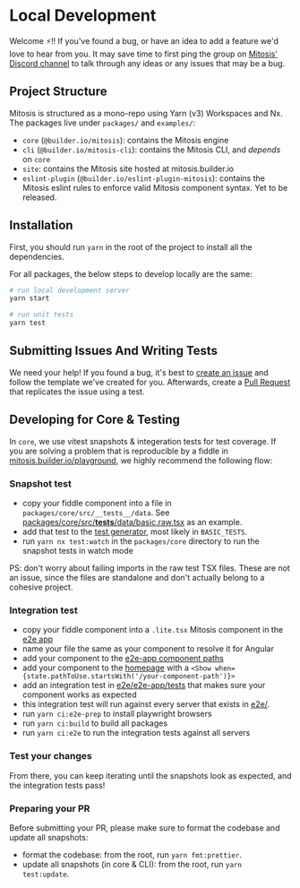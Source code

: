 # Local Development

Welcome ⚡️!! If you've found a bug, or have an idea to add a feature we'd love to hear from you. It may save time to first ping the group on [Mitosis' Discord channel](https://discord.gg/yxjk5vn6pn) to talk through any ideas or any issues that may be a bug.

## Project Structure

Mitosis is structured as a mono-repo using Yarn (v3) Workspaces and Nx. The packages
live under `packages/` and `examples/`:

- `core` (`@builder.io/mitosis`): contains the Mitosis engine
- `cli` (`@builder.io/mitosis-cli`): contains the Mitosis CLI, and _depends_ on `core`
- `site`: contains the Mitosis site hosted at mitosis.builder.io
- `eslint-plugin` (`@builder.io/eslint-plugin-mitosis`): contains the Mitosis eslint rules to enforce valid Mitosis component syntax. Yet to be released.

## Installation

First, you should run `yarn` in the root of the project to install all the dependencies.

For all packages, the below steps to develop locally are the same:

```bash
# run local development server
yarn start

# run unit tests
yarn test
```

## Submitting Issues And Writing Tests

We need your help! If you found a bug, it's best to [create an issue](https://github.com/BuilderIO/mitosis/issues/new/choose) and follow the template we've created for you. Afterwards, create a [Pull Request](https://docs.github.com/en/pull-requests/collaborating-with-pull-requests/proposing-changes-to-your-work-with-pull-requests/creating-a-pull-request) that replicates the issue using a test.

## Developing for Core & Testing

In `core`, we use vitest snapshots & integeration tests for test coverage. If you are solving a problem that is reproducible by a fiddle in [mitosis.builder.io/playground](/playground), we highly recommend the following flow:

### Snapshot test

- copy your fiddle component into a file in `packages/core/src/__tests__/data`. See [packages/core/src/**tests**/data/basic.raw.tsx](/packages/core/src/__tests__/data/basic.raw.tsx) as an example.
- add that test to the [test generator](/packages/core/src/__tests__/test-generator.ts), most likely in `BASIC_TESTS`.
- run `yarn nx test:watch` in the `packages/core` directory to run the snapshot tests in watch mode

PS: don't worry about failing imports in the raw test TSX files. These are not an issue, since the files are standalone and don't actually belong to a cohesive project.

### Integration test

- copy your fiddle component into a `.lite.tsx` Mitosis component in the [e2e app](/e2e/e2e-app/src/components)
- name your file the same as your component to resolve it for Angular
- add your component to the [e2e-app component paths](/e2e/e2e-app/src/component-paths.ts)
- add your component to the [homepage](/e2e/e2e-app/src/homepage.lite.tsx) with a `<Show when={state.pathToUse.startsWith('/your-component-path')}>`
- add an integration test in [e2e/e2e-app/tests](/e2e/e2e-app/tests) that makes sure your component works as expected
- this integration test will run against every server that exists in [e2e/](/e2e/).
- run `yarn ci:e2e-prep` to install playwright browsers
- run `yarn ci:build` to build all packages
- run `yarn ci:e2e` to run the integration tests against all servers

### Test your changes

From there, you can keep iterating until the snapshots look as expected, and the integration tests pass!

### Preparing your PR

Before submitting your PR, please make sure to format the codebase and update all snapshots:

- format the codebase: from the root, run `yarn fmt:prettier`.
- update all snapshots (in core & CLI): from the root, run `yarn test:update`.
